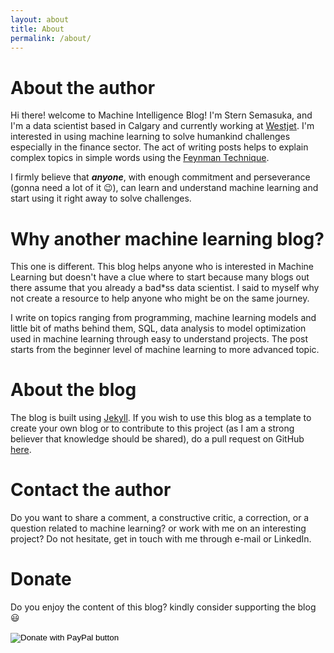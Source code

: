 ```yaml
---
layout: about
title: About
permalink: /about/
---
```

# About the author

Hi there! welcome to Machine Intelligence Blog! I'm Stern Semasuka, and I'm a data scientist based in Calgary and currently working at [Westjet](https://www.westjet.com/en-ca). I'm interested in using machine learning to solve humankind challenges especially in the finance sector. The act of writing posts helps to explain complex topics in simple words using the [Feynman Technique](https://www.youtube.com/watch?v=_f-qkGJBPts).

I firmly believe that ***anyone***, with enough commitment and perseverance (gonna need a lot of it 😉), can learn and understand machine learning and start using it right away to solve challenges.

# Why another machine learning blog?

This one is different. This blog helps anyone who is interested in Machine Learning but doesn't have a clue where to start because many blogs out there assume that you already a bad*ss data scientist. I said to myself why not create a resource to help anyone who might be on the same journey.

I write on topics ranging from programming, machine learning models and little bit of maths behind them, SQL, data analysis to model optimization used in machine learning through easy to understand projects. The post starts from the beginner level of machine learning to more advanced topic.

# About the blog

The blog is built using [Jekyll](https://jekyllrb.com "Jekyll"). If you wish to use this blog as a template to create your own blog or to contribute to this project (as I am a strong believer that knowledge should be shared), do a pull request on GitHub [here](https://github.com/semasuka/blog).

# Contact the author

Do you want to share a comment, a constructive critic, a correction, or a question related to machine learning? or work with me on an interesting project? Do not hesitate, get in touch with me through e-mail or LinkedIn.

# Donate

Do you enjoy the content of this blog? kindly consider supporting the blog 😃

<form action="https://www.paypal.com/cgi-bin/webscr" method="post" target="_top">
<input type="hidden" name="cmd" value="_s-xclick" />
<input type="hidden" name="hosted_button_id" value="CD3F4HSWGRUH2" />
<input type="image" src="https://www.paypalobjects.com/en_US/i/btn/btn_donateCC_LG.gif" border="0" name="submit" title="PayPal - The safer, easier way to pay online!" alt="Donate with PayPal button" />
<img alt="" border="0" src="https://www.paypal.com/en_CA/i/scr/pixel.gif" width="1" height="1" />
</form>

